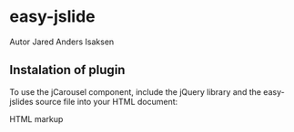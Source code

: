 easy-jslide
===

Autor Jared Anders Isaksen


Instalation of plugin
---

To use the jCarousel component, include the jQuery library and the easy-jslides source file into your HTML document:



HTML markup